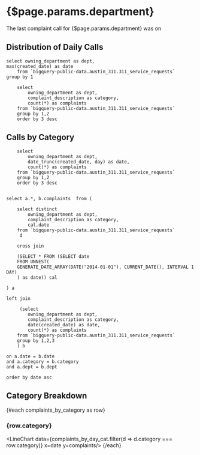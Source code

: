 <script>
    let complaints_by_category = data.complaints_by_category.filter(d => d.dept === $page.params.department);
    let complaints_by_day_dept = data.complaints_by_day_dept.filter(d => d.dept === $page.params.department);
    let complaints_by_day_cat = data.complaints_by_day_cat.filter(d => d.dept === $page.params.department);
    let last_complaint = data.last_complaint.filter(d => d.dept === $page.params.department);
</script>


# {$page.params.department}
The last complaint call for {$page.params.department} was on <Value data={last_complaint} column=date fmt=date/>

## Distribution of Daily Calls
<Hist data={complaints_by_day_dept} x=complaints binCount=50 xAxisTitle="Daily Calls" fillColor='var(--color1)'/>

```last_complaint
select owning_department as dept,
max(created_date) as date
    from `bigquery-public-data.austin_311.311_service_requests` 
group by 1
```

```complaints_by_category
    select 
        owning_department as dept,
        complaint_description as category,
        count(*) as complaints 
    from `bigquery-public-data.austin_311.311_service_requests` 
    group by 1,2 
    order by 3 desc
```

## Calls by Category
<BarChart data={complaints_by_category} x=category y=complaints/>

```complaints_by_day_dept
    select 
        owning_department as dept,
        date_trunc(created_date, day) as date,
        count(*) as complaints 
    from `bigquery-public-data.austin_311.311_service_requests` 
    group by 1,2 
    order by 3 desc
```


```complaints_by_day_cat
   
select a.*, b.complaints  from (     
   
    select distinct
        owning_department as dept,
        complaint_description as category,
        cal.date
    from `bigquery-public-data.austin_311.311_service_requests`
     d

    cross join 
    
    (SELECT * FROM (SELECT date
    FROM UNNEST(
    GENERATE_DATE_ARRAY(DATE("2014-01-01"), CURRENT_DATE(), INTERVAL 1 DAY)
    ) as date)) cal 

) a

left join

     (select 
        owning_department as dept,
        complaint_description as category,
        date(created_date) as date,
        count(*) as complaints 
    from `bigquery-public-data.austin_311.311_service_requests` 
    group by 1,2,3 
    ) b

on a.date = b.date
and a.category = b.category
and a.dept = b.dept 

order by date asc
```

## Category Breakdown
{#each complaints_by_category as row}
### {row.category}
<LineChart data={complaints_by_day_cat.filter(d => d.category === row.category)} x=date y=complaints/>
{/each}